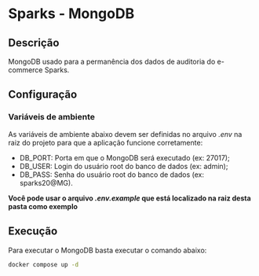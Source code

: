 # Sparks - MongoDB

## Descrição

MongoDB usado para a permanência dos dados de auditoria do e-commerce Sparks.

## Configuração

### Variáveis de ambiente

As variáveis de ambiente abaixo devem ser definidas no arquivo _.env_ na raiz do projeto para que a aplicação funcione corretamente:

- DB_PORT: Porta em que o MongoDB será executado (ex: 27017);
- DB_USER: Login do usuário root do banco de dados (ex: admin);
- DB_PASS: Senha do usuário root do banco de dados (ex: sparks20@MG).

**Você pode usar o arquivo _.env.example_ que está localizado na raiz desta pasta como exemplo**

## Execução

Para executar o MongoDB basta executar o comando abaixo:

```bash
docker compose up -d
```
